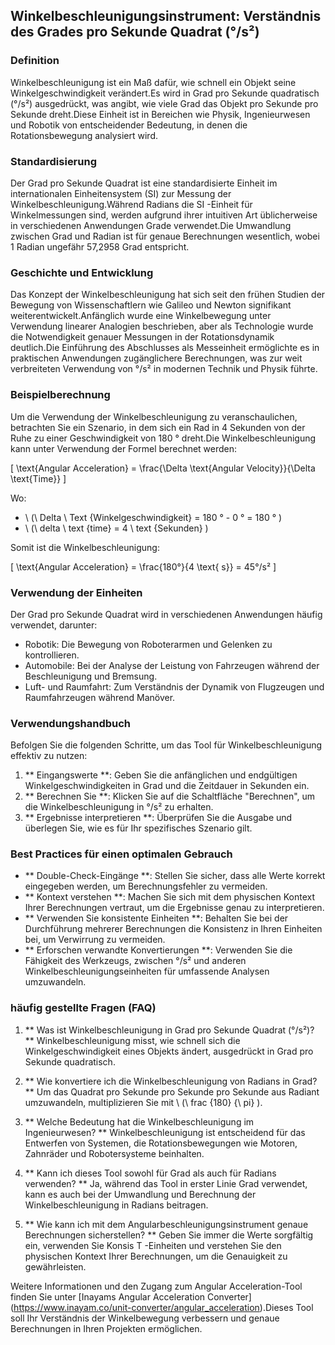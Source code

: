 ## Winkelbeschleunigungsinstrument: Verständnis des Grades pro Sekunde Quadrat (°/s²)

### Definition
Winkelbeschleunigung ist ein Maß dafür, wie schnell ein Objekt seine Winkelgeschwindigkeit verändert.Es wird in Grad pro Sekunde quadratisch (°/s²) ausgedrückt, was angibt, wie viele Grad das Objekt pro Sekunde pro Sekunde dreht.Diese Einheit ist in Bereichen wie Physik, Ingenieurwesen und Robotik von entscheidender Bedeutung, in denen die Rotationsbewegung analysiert wird.

### Standardisierung
Der Grad pro Sekunde Quadrat ist eine standardisierte Einheit im internationalen Einheitensystem (SI) zur Messung der Winkelbeschleunigung.Während Radians die SI -Einheit für Winkelmessungen sind, werden aufgrund ihrer intuitiven Art üblicherweise in verschiedenen Anwendungen Grade verwendet.Die Umwandlung zwischen Grad und Radian ist für genaue Berechnungen wesentlich, wobei 1 Radian ungefähr 57,2958 Grad entspricht.

### Geschichte und Entwicklung
Das Konzept der Winkelbeschleunigung hat sich seit den frühen Studien der Bewegung von Wissenschaftlern wie Galileo und Newton signifikant weiterentwickelt.Anfänglich wurde eine Winkelbewegung unter Verwendung linearer Analogien beschrieben, aber als Technologie wurde die Notwendigkeit genauer Messungen in der Rotationsdynamik deutlich.Die Einführung des Abschlusses als Messeinheit ermöglichte es in praktischen Anwendungen zugänglichere Berechnungen, was zur weit verbreiteten Verwendung von °/s² in modernen Technik und Physik führte.

### Beispielberechnung
Um die Verwendung der Winkelbeschleunigung zu veranschaulichen, betrachten Sie ein Szenario, in dem sich ein Rad in 4 Sekunden von der Ruhe zu einer Geschwindigkeit von 180 ° dreht.Die Winkelbeschleunigung kann unter Verwendung der Formel berechnet werden:

\[ \text{Angular Acceleration} = \frac{\Delta \text{Angular Velocity}}{\Delta \text{Time}} \]

Wo:
- \ (\ Delta \ Text {Winkelgeschwindigkeit} = 180 ° - 0 ° = 180 ° \)
- \ (\ delta \ text {time} = 4 \ text {Sekunden} \)

Somit ist die Winkelbeschleunigung:

\[ \text{Angular Acceleration} = \frac{180°}{4 \text{ s}} = 45°/s² \]

### Verwendung der Einheiten
Der Grad pro Sekunde Quadrat wird in verschiedenen Anwendungen häufig verwendet, darunter:
- Robotik: Die Bewegung von Roboterarmen und Gelenken zu kontrollieren.
- Automobile: Bei der Analyse der Leistung von Fahrzeugen während der Beschleunigung und Bremsung.
- Luft- und Raumfahrt: Zum Verständnis der Dynamik von Flugzeugen und Raumfahrzeugen während Manöver.

### Verwendungshandbuch
Befolgen Sie die folgenden Schritte, um das Tool für Winkelbeschleunigung effektiv zu nutzen:
1. ** Eingangswerte **: Geben Sie die anfänglichen und endgültigen Winkelgeschwindigkeiten in Grad und die Zeitdauer in Sekunden ein.
2. ** Berechnen Sie **: Klicken Sie auf die Schaltfläche "Berechnen", um die Winkelbeschleunigung in °/s² zu erhalten.
3. ** Ergebnisse interpretieren **: Überprüfen Sie die Ausgabe und überlegen Sie, wie es für Ihr spezifisches Szenario gilt.

### Best Practices für einen optimalen Gebrauch
- ** Double-Check-Eingänge **: Stellen Sie sicher, dass alle Werte korrekt eingegeben werden, um Berechnungsfehler zu vermeiden.
- ** Kontext verstehen **: Machen Sie sich mit dem physischen Kontext Ihrer Berechnungen vertraut, um die Ergebnisse genau zu interpretieren.
- ** Verwenden Sie konsistente Einheiten **: Behalten Sie bei der Durchführung mehrerer Berechnungen die Konsistenz in Ihren Einheiten bei, um Verwirrung zu vermeiden.
- ** Erforschen verwandte Konvertierungen **: Verwenden Sie die Fähigkeit des Werkzeugs, zwischen °/s² und anderen Winkelbeschleunigungseinheiten für umfassende Analysen umzuwandeln.

### häufig gestellte Fragen (FAQ)

1. ** Was ist Winkelbeschleunigung in Grad pro Sekunde Quadrat (°/s²)? **
Winkelbeschleunigung misst, wie schnell sich die Winkelgeschwindigkeit eines Objekts ändert, ausgedrückt in Grad pro Sekunde quadratisch.

2. ** Wie konvertiere ich die Winkelbeschleunigung von Radians in Grad? **
Um das Quadrat pro Sekunde pro Sekunde pro Sekunde aus Radiant umzuwandeln, multiplizieren Sie mit \ (\ frac {180} {\ pi} \).

3. ** Welche Bedeutung hat die Winkelbeschleunigung im Ingenieurwesen? **
Winkelbeschleunigung ist entscheidend für das Entwerfen von Systemen, die Rotationsbewegungen wie Motoren, Zahnräder und Robotersysteme beinhalten.

4. ** Kann ich dieses Tool sowohl für Grad als auch für Radians verwenden? **
Ja, während das Tool in erster Linie Grad verwendet, kann es auch bei der Umwandlung und Berechnung der Winkelbeschleunigung in Radians beitragen.

5. ** Wie kann ich mit dem Angularbeschleunigungsinstrument genaue Berechnungen sicherstellen? **
Geben Sie immer die Werte sorgfältig ein, verwenden Sie Konsis T -Einheiten und verstehen Sie den physischen Kontext Ihrer Berechnungen, um die Genauigkeit zu gewährleisten.

Weitere Informationen und den Zugang zum Angular Acceleration-Tool finden Sie unter [Inayams Angular Acceleration Converter] (https://www.inayam.co/unit-converter/angular_acceleration).Dieses Tool soll Ihr Verständnis der Winkelbewegung verbessern und genaue Berechnungen in Ihren Projekten ermöglichen.